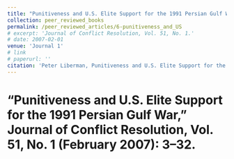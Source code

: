 ```yaml
---
title: "Punitiveness and U.S. Elite Support for the 1991 Persian Gulf War"
collection: peer_reviewed_books
permalink: /peer_reviewed_articles/6-punitiveness_and_US
# excerpt: 'Journal of Conflict Resolution, Vol. 51, No. 1.'
# date: 2007-02-01
venue: 'Journal 1'
# link
# paperurl: '' 
citation: 'Peter Liberman, Punitiveness and U.S. Elite Support for the 1991 Persian Gulf War,” Journal of Conflict Resolution, Vol. 51, No. 1 (February 2007), 3–32'
---
```

# “Punitiveness and U.S. Elite Support for the 1991 Persian Gulf War,” Journal of Conflict Resolution, Vol. 51, No. 1 (February 2007): 3–32.
<!-- [Download paper here](http://academicpages.github.io/files/paper1.pdf) -->

<!-- Recommended citation: Your Name, You. (2009). "Paper Title Number 1." <i>Journal 1</i>. 1(1). -->
